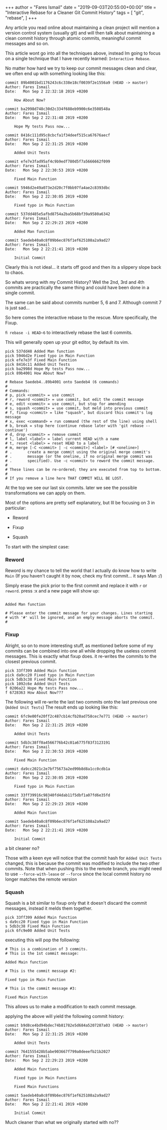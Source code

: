 +++
author = "Fares Ismail"
date = "2019-09-03T20:55:00+00:00"
title = "Interactive Rebase for a Cleaner Git Commit History"
tags = [
    "git",
    "rebase",
]
+++

Any article you read online about maintaining a clean project will mention a version control system (usually git) and will then talk about maintaining a clean commit history through atomic commits, meaningful commit messages and so on.

This article wont go into all the techniques above, instead Im going to focus on a single technique that I have recently learned: `Interactive Rebase`.

No matter how hard we try to keep our commit messages clean and clear, we often end up with something looking like this:

``` text
commit 89b4001bd1176243c6c338e18cf0039f2e1556a9 (HEAD -> master)
Author: Fares Ismail
Date:   Mon Sep 2 22:32:18 2019 +0200

    How About Now?

commit ba2998d748c30d2c334f688eb9900c6e3508548a
Author: Fares Ismail
Date:   Mon Sep 2 22:31:48 2019 +0200

    Hope My tests Pass now...

commit 8416c111d95c8cbcfa1f34deef515ca67676aecf
Author: Fares Ismail
Date:   Mon Sep 2 22:31:25 2019 +0200

    Added Unit Tests

commit efe7e3fad95af4c9b9edf780d5f7a5666662f099
Author: Fares Ismail
Date:   Mon Sep 2 22:30:53 2019 +0200

    Fixed Main Function

commit 5946d2e49a073e2d20c7f0bb97fa4ae2c8393dbc
Author: Fares Ismail
Date:   Mon Sep 2 22:30:05 2019 +0200

    Fixed typo in Main Function

commit 537dd485e5afbd8754a2ba5b68bf39a9580a6342
Author: Fares Ismail
Date:   Mon Sep 2 22:29:23 2019 +0200

    Added Man function

commit 5aedeb40a8c8f09b6ec876f1ef625108a2a9ad27
Author: Fares Ismail
Date:   Mon Sep 2 22:21:41 2019 +0200

    Initial Commit

```

Clearly this is not ideal... it starts off good and then its a slippery slope back to chaos.

So whats wrong with my Commit History?
Well the 2nd, 3rd and 4th commits are practically the same thing and could have been done in a single commit.

The same can be said about commits number 5, 6 and 7. Although commit 7 is just sad...

So here comes the interactive rebase to the rescue. More specifically, the Fixup.

`ﬁ rebase -i HEAD~6` to interactively rebase the last 6 commits.

This will generally open up your git editor, by default its vim.

``` text
pick 537dd48 Added Man function
pick 5946d2e Fixed typo in Main Function
pick efe7e3f Fixed Main Function
pick 8416c11 Added Unit Tests
pick ba2998d Hope My tests Pass now...
pick 89b4001 How About Now?

# Rebase 5aedeb4..89b4001 onto 5aedeb4 (6 commands)
#
# Commands:
# p, pick <commit> = use commit
# r, reword <commit> = use commit, but edit the commit message
# e, edit <commit> = use commit, but stop for amending
# s, squash <commit> = use commit, but meld into previous commit
# f, fixup <commit> = like "squash", but discard this commit's log message
# x, exec <command> = run command (the rest of the line) using shell
# b, break = stop here (continue rebase later with 'git rebase --continue')
# d, drop <commit> = remove commit
# l, label <label> = label current HEAD with a name
# t, reset <label> = reset HEAD to a label
# m, merge [-C <commit> | -c <commit>] <label> [# <oneline>]
# .       create a merge commit using the original merge commit's
# .       message (or the oneline, if no original merge commit was
# .       specified). Use -c <commit> to reword the commit message.
#
# These lines can be re-ordered; they are executed from top to bottom.
#
# If you remove a line here THAT COMMIT WILL BE LOST.
```

At the top we see our last six commits. later we see the possible transformations we can apply on them.

Most of the options are pretty self explanatory, but Ill be focusing on 3 in particular:

- Reword

- Fixup

- Squash

To start with the simplest case:

### Reword

Reword is my chance to tell the world that I actually do know how to write `Main` (If you haven't caught it by now, check my first commit... it says Man :/)

Simply erase the pick prior to the first commit and replace it with `r` or `reword`.
press :x and a new page will show up:

```text

Added Man function

# Please enter the commit message for your changes. Lines starting
# with '#' will be ignored, and an empty message aborts the commit.
#

```

### Fixup

Alright, so on to more interesting stuff, as mentioned before some of my commits can be combined into one all while dropping the useless commit messages. This is exactly what fixup does. it re-writes the commits to the closest previous commit.

``` text
pick 33ff399 Added Main function
pick da9cc20 Fixed typo in Main Function
pick 5db3c38 Fixed Main Function
pick 1092c6e Added Unit Tests
f 0206a22 Hope My tests Pass now...
f 6728363 How About Now???
```
The following will re-write the last two commits onto the last previous one (`Added Unit Tests`)
The result ends up looking like this:

``` text
commit 6fc9e00fe20ff2c487cb14cfb20ad758cec7e771 (HEAD -> master)
Author: Fares Ismail
Date:   Mon Sep 2 22:31:25 2019 +0200

    Added Unit Tests

commit 5db3c38ff0a4566776b42c01a6775f83f3123191
Author: Fares Ismail
Date:   Mon Sep 2 22:30:53 2019 +0200

    Fixed Main Function

commit da9cc2021c2e7bf75673a2ed99b8d8a1cc0cdb1a
Author: Fares Ismail
Date:   Mon Sep 2 22:30:05 2019 +0200

    Fixed typo in Main Function

commit 33ff39916c98340fd4dab11f5dbf1a07fd6e35fd
Author: Fares Ismail
Date:   Mon Sep 2 22:29:23 2019 +0200

    Added Main function

commit 5aedeb40a8c8f09b6ec876f1ef625108a2a9ad27
Author: Fares Ismail
Date:   Mon Sep 2 22:21:41 2019 +0200

    Initial Commit
```

a bit cleaner no?

Those with a keen eye will notice that the commit hash for `Added Unit Tests` changed, this is because the commit was modified to include the two other commits.
Note that when pushing this to the remote branch, you might need to use `--force-with-lease` or `--force` since the local commit history no longer matches the remote version

### Squash

Squash is a bit similar to fixup only that it doesn't discard the commit messages, instead it melds them together.

```text
pick 33ff399 Added Main function
s da9cc20 Fixed typo in Main Function
s 5db3c38 Fixed Main Function
pick 6fc9e00 Added Unit Tests
```

executing this will pop the following:

``` text
# This is a combination of 3 commits.
# This is the 1st commit message:

Added Main function

# This is the commit message #2:

Fixed typo in Main Function

# This is the commit message #3:

Fixed Main Function

```

This allows us to make a modification to each commit message.

applying the above will yield the following commit history:

```text
commit b9d8ce4bd94bdec74b81782e5d684a5207287a03 (HEAD -> master)
Author: Fares Ismail
Date:   Mon Sep 2 22:31:25 2019 +0200

    Added Unit Tests

commit 7641555428b5abe903667f799a0deeefb21b2027
Author: Fares Ismail
Date:   Mon Sep 2 22:29:23 2019 +0200

    Added Main functions

    Fixed typo in Main Functions

    Fixed Main Functions

commit 5aedeb40a8c8f09b6ec876f1ef625108a2a9ad27
Author: Fares Ismail
Date:   Mon Sep 2 22:21:41 2019 +0200

    Initial Commit
```

Much cleaner than what we originally started with no??
